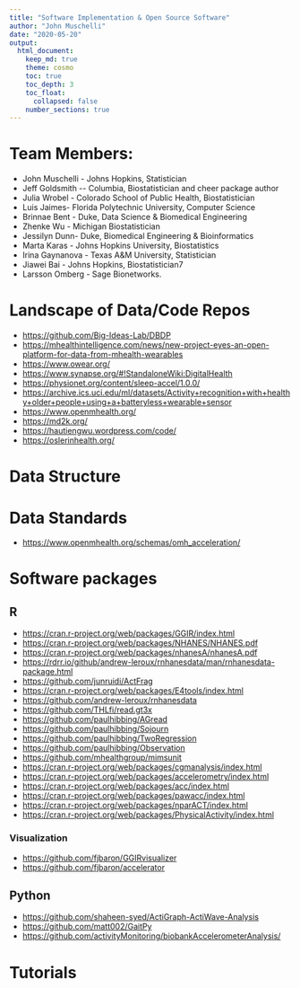 ```yaml
---
title: "Software Implementation & Open Source Software"
author: "John Muschelli"
date: "2020-05-20"
output: 
  html_document:
    keep_md: true
    theme: cosmo
    toc: true
    toc_depth: 3
    toc_float:
      collapsed: false
    number_sections: true
---
```




# Team Members:
- John Muschelli - Johns Hopkins, Statistician
- Jeff Goldsmith -- Columbia, Biostatistician and cheer package author
- Julia Wrobel - Colorado School of Public Health, Biostatistician	
- Luis Jaimes- Florida Polytechnic University,  Computer Science
- Brinnae Bent - Duke, Data Science & Biomedical Engineering
- Zhenke Wu - Michigan Biostatistician	
- Jessilyn Dunn- Duke, Biomedical Engineering & Bioinformatics
- Marta Karas - Johns Hopkins University, Biostatistics
- Irina Gaynanova - Texas A&M University, Statistician
- Jiawei Bai - Johns Hopkins, Biostatistician7
- Larsson Omberg - Sage Bionetworks.


# Landscape of Data/Code Repos

- https://github.com/Big-Ideas-Lab/DBDP
- https://mhealthintelligence.com/news/new-project-eyes-an-open-platform-for-data-from-mhealth-wearables
- https://www.owear.org/
- https://www.synapse.org/#!StandaloneWiki:DigitalHealth
- https://physionet.org/content/sleep-accel/1.0.0/
- https://archive.ics.uci.edu/ml/datasets/Activity+recognition+with+healthy+older+people+using+a+batteryless+wearable+sensor
- https://www.openmhealth.org/
- https://md2k.org/
- https://hautiengwu.wordpress.com/code/
- https://oslerinhealth.org/


# Data Structure


# Data Standards
- https://www.openmhealth.org/schemas/omh_acceleration/


# Software packages

## R 
- https://cran.r-project.org/web/packages/GGIR/index.html
- https://cran.r-project.org/web/packages/NHANES/NHANES.pdf
- https://cran.r-project.org/web/packages/nhanesA/nhanesA.pdf
- https://rdrr.io/github/andrew-leroux/rnhanesdata/man/rnhanesdata-package.html
- https://github.com/junruidi/ActFrag
- https://cran.r-project.org/web/packages/E4tools/index.html
- https://github.com/andrew-leroux/rnhanesdata
- https://github.com/THLfi/read.gt3x
- https://github.com/paulhibbing/AGread
- https://github.com/paulhibbing/Sojourn
- https://github.com/paulhibbing/TwoRegression
- https://github.com/paulhibbing/Observation
- https://github.com/mhealthgroup/mimsunit
- https://cran.r-project.org/web/packages/cgmanalysis/index.html
- https://cran.r-project.org/web/packages/accelerometry/index.html
- https://cran.r-project.org/web/packages/acc/index.html
- https://cran.r-project.org/web/packages/pawacc/index.html
- https://cran.r-project.org/web/packages/nparACT/index.html
- https://cran.r-project.org/web/packages/PhysicalActivity/index.html

### Visualization
- https://github.com/fjbaron/GGIRvisualizer
- https://github.com/fjbaron/accelerator

## Python
- https://github.com/shaheen-syed/ActiGraph-ActiWave-Analysis
- https://github.com/matt002/GaitPy
- https://github.com/activityMonitoring/biobankAccelerometerAnalysis/

# Tutorials



